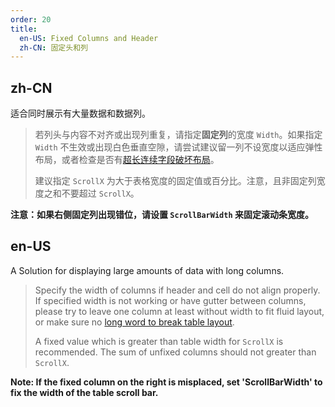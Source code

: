 ```yaml
---
order: 20
title:
  en-US: Fixed Columns and Header
  zh-CN: 固定头和列
---
```


## zh-CN

适合同时展示有大量数据和数据列。

> 若列头与内容不对齐或出现列重复，请指定**固定列**的宽度 `Width`。如果指定 `Width` 不生效或出现白色垂直空隙，请尝试建议留一列不设宽度以适应弹性布局，或者检查是否有[超长连续字段破坏布局](https://github.com/ant-design/ant-design/issues/13825#issuecomment-449889241)。
>
> 建议指定 `ScrollX` 为大于表格宽度的固定值或百分比。注意，且非固定列宽度之和不要超过 `ScrollX`。

**注意：如果右侧固定列出现错位，请设置 `ScrollBarWidth` 来固定滚动条宽度。**

## en-US

A Solution for displaying large amounts of data with long columns.

> Specify the width of columns if header and cell do not align properly. If specified width is not working or have gutter between columns, please try to leave one column at least without width to fit fluid layout, or make sure no [long word to break table layout](https://github.com/ant-design/ant-design/issues/13825#issuecomment-449889241).
>
> A fixed value which is greater than table width for `ScrollX` is recommended. The sum of unfixed columns should not greater than `ScrollX`.

**Note: If the fixed column on the right is misplaced, set 'ScrollBarWidth' to fix the width of the table scroll bar.**